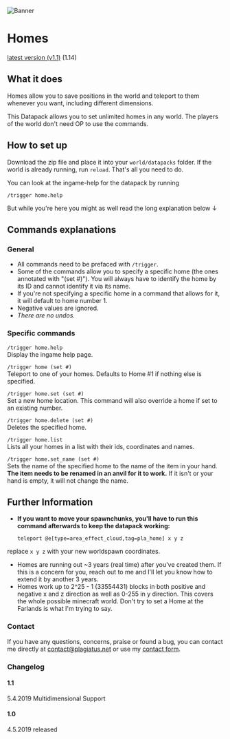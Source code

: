 ![Banner](https://raw.githubusercontent.com/Plagiatus/datapacks/master/homes/banner.png "Homes Banner")

# Homes

[latest version (v1.1)](https://github.com/Plagiatus/datapacks/raw/master/home/homes_v1.1.zip) (1.14)

## What it does

Homes allow you to save positions in the world and teleport to them whenever you want, including different dimensions.

This Datapack allows you to set unlimited homes in any world. The players of the world don't need OP to use the commands.

## How to set up

Download the zip file and place it into your `world/datapacks` folder. If the world is already running, run `reload`. That's all you need to do.  

You can look at the ingame-help for the datapack by running

    /trigger home.help

But while you're here you might as well read the long explanation below ↓

## Commands explanations

### General

- All commands need to be prefaced with `/trigger`.  
- Some of the commands allow you to specify a specific home (the ones annotated with "(set #)"). You will always have to identify the home by its ID and cannot identify it via its name.  
- If you're not specifying a specific home in a command that allows for it, it will default to home number 1.  
- Negative values are ignored.  
- _There are no undos._

### Specific commands

`/trigger home.help`  
Display the ingame help page.

`/trigger home (set #)`  
Teleport to one of your homes. Defaults to Home #1 if nothing else is specified.

`/trigger home.set (set #)`  
Set a new home location. This command will also override a home if set to an existing number.

`/trigger home.delete (set #)`  
Deletes the specified home.  

`/trigger home.list`  
Lists all your homes in a list with their ids, coordinates and names.

`/trigger home.set_name (set #)`  
Sets the name of the specified home to the name of the item in your hand. **The item needs to be renamed in an anvil for it to work.** If it isn't or your hand is empty, it will not change the name.

## Further Information

- **If you want to move your spawnchunks, you'll have to run this command afterwards to keep the datapack working:**

      teleport @e[type=area_effect_cloud,tag=pla_home] x y z
	
replace `x y z` with your new worldspawn coordinates.

- Homes are running out ~3 years (real time) after you've created them. If this is a concern for you, reach out to me and I'll let you know how to extend it by another 3 years.  
- Homes work up to 2^25 - 1 (33554431) blocks in both positive and negative x and z direction as well as 0-255 in y direction. This covers the whole possible minecraft world. Don't try to set a Home at the Farlands is what I'm trying to say.

### Contact

If you have any questions, concerns, praise or found a bug, you can contact me directly at [contact@plagiatus.net](mailto:contact@plagiatus.net) or use my [contact form](http://plagiatus.net/#contact).


### Changelog

#### 1.1
5.4.2019 Multidimensional Support

#### 1.0
4.5.2019 released
